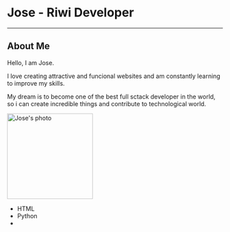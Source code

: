 <!DOCTYPE html>
<html lang="en">
<head>
    <meta charset="UTF-8">
    <meta name="viewport" content="width=device-width, initial-scale=1.0">
    <title>My Personal Portafolio</title>
</head>
<body>
    <h1>Jose - Riwi Developer</h1>
    <hr>
<section>
    <h2>About Me</h2>
    <p>Hello, I am Jose.</p>
    <p>I love creating attractive and funcional websites and am constantly learning to improve my skills.</p>
    <p>My dream is to become one of the best full sctack developer in the world, so i can create incredible things and contribute to technological world.</p>
</section>
<img src="/imagenes/empresario.jpg" alt="Jose's photo" width="200" >
<ul>
    <li>HTML</li>
    <li>Python</li>
    <li></li>
</ul>
</body>
</html>
